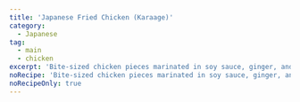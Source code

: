 ```yaml
---
title: 'Japanese Fried Chicken (Karaage)'
category:
  - Japanese
tag:
  - main
  - chicken
excerpt: 'Bite-sized chicken pieces marinated in soy sauce, ginger, and garlic, then coated in flour or starch and deep-fried.'
noRecipe: 'Bite-sized chicken pieces marinated in soy sauce, ginger, and garlic, then coated in flour or starch and deep-fried.'
noRecipeOnly: true
---
```

